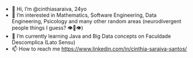 - 👋 Hi, I’m @cinthiasaraiva, 24yo
- 👀 I’m interested in Mathematics, Software Engineering, Data Engineering, Psicology and many other random areas (neurodivergent people things I guess? 👁️👄👁️)
- 🌱 I’m currently learning Java and Big Data concepts on Faculdade Descomplica (Lato Sensu)
- 📫 How to reach me
      https://www.linkedin.com/in/cinthia-saraiva-santos/
      
